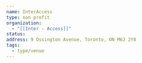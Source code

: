 ```yaml
---
name: InterAccess
type: non profit
organization:
  - "[[Inter - Access]]"
status:
address: 9 Ossington Avenue, Toronto, ON M6J 2Y8
tags:
  - type/venue
---
```

